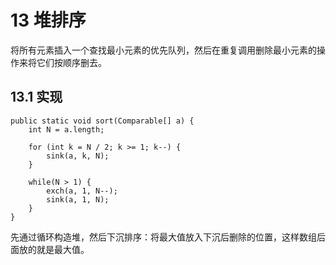 # 13 堆排序

将所有元素插入一个查找最小元素的优先队列，然后在重复调用删除最小元素的操作来将它们按顺序删去。


## 13.1 实现

```
public static void sort(Comparable[] a) {
    int N = a.length;

    for (int k = N / 2; k >= 1; k--) {
        sink(a, k, N);
    }

    while(N > 1) {
        exch(a, 1, N--);
        sink(a, 1, N);
    }
}
```

先通过循环构造堆，然后下沉排序：将最大值放入下沉后删除的位置，这样数组后面放的就是最大值。
